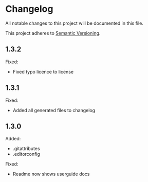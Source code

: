 # Changelog

All notable changes to this project will be documented in this file.

This project adheres to [Semantic Versioning](http://semver.org/).

## 1.3.2

Fixed:
- Fixed typo licence to license

## 1.3.1

Fixed:
- Added all generated files to changelog

## 1.3.0

Added:
- .gitattributes
- .editorconfig

Fixed:
- Readme now shows userguide docs
